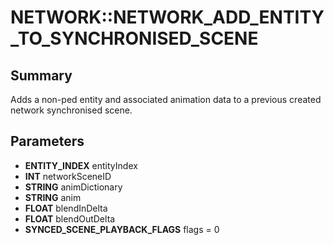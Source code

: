 # NETWORK::NETWORK_ADD_ENTITY_TO_SYNCHRONISED_SCENE

## Summary
Adds a non-ped entity and associated animation data to a previous created network synchronised scene.

## Parameters
* **ENTITY_INDEX** entityIndex
* **INT** networkSceneID
* **STRING** animDictionary
* **STRING** anim
* **FLOAT** blendInDelta
* **FLOAT** blendOutDelta
* **SYNCED_SCENE_PLAYBACK_FLAGS** flags = 0